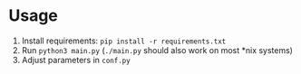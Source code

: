 # Usage
1. Install requirements: `pip install -r requirements.txt`
2. Run `python3 main.py` (`./main.py` should also work on most *nix systems)
3. Adjust parameters in `conf.py`